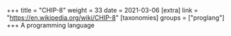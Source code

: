 +++
title = "CHIP-8"
weight = 33
date = 2021-03-06
[extra]
link = "https://en.wikipedia.org/wiki/CHIP-8"
[taxonomies]
groups = ["proglang"]
+++
A programming language

